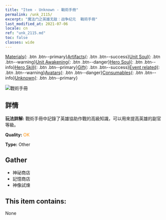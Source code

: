 ```yaml
---
title: "Item - Unknown - 戰術手冊"
permalink: /unk_2115/
excerpt: "魔法门之英雄无敌：战争纪元  戰術手冊"
last_modified_at: 2021-07-06
locale: cn
ref: "unk_2115.md"
toc: false
classes: wide
---
```

 [Materials](/ItemsCN/){: .btn .btn--primary}[Artifacts](/ItemsCN/Artifacts/){: .btn .btn--success}[Unit Soul](/ItemsCN/UnitSoul/){: .btn .btn--warning}[Unit Awakening](/ItemsCN/UnitAwakening/){: .btn .btn--danger}[Hero Soul](/ItemsCN/HeroSoul/){: .btn .btn--info}[Hero Skill](/ItemsCN/HeroSkill/){: .btn .btn--primary}[Gift](/ItemsCN/Gift/){: .btn .btn--success}[Event related](/ItemsCN/Events/){: .btn .btn--warning}[Avatars](/ItemsCN/Avatars/){: .btn .btn--danger}[Consumables](/ItemsCN/Consumables/){: .btn .btn--info}[Unknown](/ItemsCN/Unknown/){: .btn .btn--primary}

 ![戰術手冊](/images/t/i_994013.png)

## 詳情
 **玩法詳解:** 戰術手冊中記錄了英雄協助作戰的高級知識，可以用來提高英雄的副官等級。

 **Quality:** <span style="color: #FF8C00">OK</span>

 **Type:** Other

## Gather

*    神祕商店 
*    記憶商店 
*    神像試煉 

## This item contains:

  None

